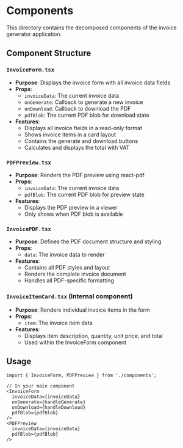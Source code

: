 # Components

This directory contains the decomposed components of the invoice generator application.

## Component Structure

### `InvoiceForm.tsx`
- **Purpose**: Displays the invoice form with all invoice data fields
- **Props**: 
  - `invoiceData`: The current invoice data
  - `onGenerate`: Callback to generate a new invoice
  - `onDownload`: Callback to download the PDF
  - `pdfBlob`: The current PDF blob for download state
- **Features**: 
  - Displays all invoice fields in a read-only format
  - Shows invoice items in a card layout
  - Contains the generate and download buttons
  - Calculates and displays the total with VAT

### `PDFPreview.tsx`
- **Purpose**: Renders the PDF preview using react-pdf
- **Props**:
  - `invoiceData`: The current invoice data
  - `pdfBlob`: The current PDF blob for preview state
- **Features**:
  - Displays the PDF preview in a viewer
  - Only shows when PDF blob is available

### `InvoicePDF.tsx`
- **Purpose**: Defines the PDF document structure and styling
- **Props**:
  - `data`: The invoice data to render
- **Features**:
  - Contains all PDF styles and layout
  - Renders the complete invoice document
  - Handles all PDF-specific formatting

### `InvoiceItemCard.tsx` (Internal component)
- **Purpose**: Renders individual invoice items in the form
- **Props**:
  - `item`: The invoice item data
- **Features**:
  - Displays item description, quantity, unit price, and total
  - Used within the InvoiceForm component

## Usage

```tsx
import { InvoiceForm, PDFPreview } from './components';

// In your main component
<InvoiceForm 
  invoiceData={invoiceData}
  onGenerate={handleGenerate}
  onDownload={handleDownload}
  pdfBlob={pdfBlob}
/>
<PDFPreview 
  invoiceData={invoiceData}
  pdfBlob={pdfBlob}
/>
```
